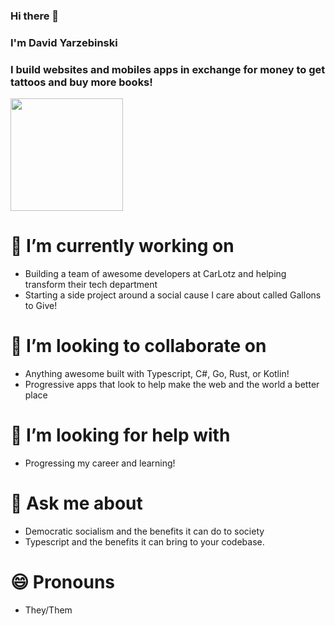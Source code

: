 ### Hi there 👋
### I'm David Yarzebinski
### I build websites and mobiles apps in exchange for money to get tattoos and buy more books!

<img height="180em" src="https://github-readme-stats.vercel.app/api?username=coffeegerm&show_icons=true&hide_border=true&&count_private=true&include_all_commits=true" />

# 🔭 I’m currently working on 

- Building a team of awesome developers at CarLotz and helping transform their tech department
- Starting a side project around a social cause I care about called Gallons to Give!

# 👯 I’m looking to collaborate on

- Anything awesome built with Typescript, C#, Go, Rust, or Kotlin!
- Progressive apps that look to help make the web and the world a better place

# 🤔 I’m looking for help with

- Progressing my career and learning!

# 💬 Ask me about

- Democratic socialism and the benefits it can do to society
- Typescript and the benefits it can bring to your codebase.

# 😄 Pronouns

- They/Them
